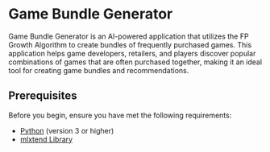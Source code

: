 # Game Bundle Generator


Game Bundle Generator is an AI-powered application that utilizes the FP Growth Algorithm to create bundles of frequently purchased games.
This application helps game developers, retailers, and players discover popular combinations of games that are often purchased together, making it an ideal tool for creating game bundles and recommendations.

## Prerequisites

Before you begin, ensure you have met the following requirements:

- [Python](https://www.python.org/) (version 3 or higher)
- [mlxtend Library](https://rasbt.github.io/mlxtend/)

